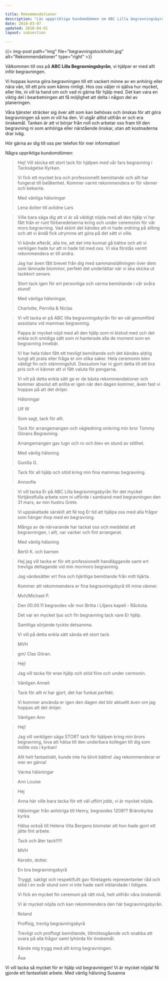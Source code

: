 ```yaml
---

title: Rekommendationer
description: "Läs upppriktiga kundomdömmen om ABC Lilla begravningsbyrån i Stockholm."
date: 2018-03-07
updated: 2018-04-01
layout: subsection

---
```



{{< img-post
    path="img" file="begravningstockholm.jpg"
    alt="Rekommendationer" type="right" >}}

Välkommen till oss på **ABC Lilla Begravningsbyrån**, vi hjälper er med allt inför begravningen.

Vi hoppas kunna göra begravningen till ett vackert minne av en anhörig eller nära vän, till ett pris som känns rimligt. Hos oss väljer ni själva hur mycket, eller lite, ni vill ta hand om och vad ni gärna får hjälp med. Det kan vara en viktig del i bearbetningen att få möjlighet att delta i någon del av planeringen.

Våra tjänster sträcker sig över allt som kan behövas och önskas för att göra begravningen så som ni vill ha den. Vi utgår alltid utifrån er och era önskemål. Tanken är att vi börjar från noll och arbetar oss fram till den begravning ni som anhöriga eller närstående önskar, utan att kostnaderna drar iväg. 

Hör gärna av dig till oss per telefon för mer information!

Några uppriktiga kundomdömen:

<blockquote>
Hej! 
Vill skicka ett stort tack för hjälpen med vår fars begravning i Tacksägelse Kyrkan. 

Vi fick ett mycket bra och professionellt bemötande och allt har fungerat till belåtenhet. Kommer varmt rekommendera er för vänner och bekanta. 

Med vänliga hälsningar 

Lena dotter till avlidne Lars
</blockquote>
 

 <blockquote>
Ville bara säga dig att vi är så väldigt nöjda med all den hjälp vi har fått från er runt förberedelserna kring och under ceremonin för
vår mors begravning. Vad skönt det kändes att ni hade ordning på allting och att vi ändå fick utrymme att göra på det sätt vi ville. 

Vi kände efteråt, alla tre, att det inte kunnat gå bättre och att vi  verkligen hade tur att ni hade tid med oss. Vi ska förstås varmt 
 rekommendera er till andra.

Jag har även fått brevet från dig med sammanställningen över dem som lämnade blommor, perfekt det underlättar när vi ska skicka ut tackkort senare.

 Stort tack igen för ert personliga och varma bemötande i vår svåra stund!
 
 Med vänliga hälsningar,
 
Charlotte, Pernilla & Niclas
</blockquote>
  

<blockquote>
Vi vill tacka er på ABC lilla begravningsbyrån för en väl genomförd assistans vid mammas begravning. 

Pappa är mycket nöjd med all den hjälp som ni bistod med och det enkla och smidiga sätt som ni hanterade alla de moment som en begravning innebär. 

Vi har hela tiden fått ett trevligt bemötande och det kändes aldrig tungt att prata eller fråga er om olika saker. Hela ceremonin blev väldigt fin och stämningsfull.  Dessutom har ni gjort detta till ett bra pris och vi känner att vi fått valuta för pengarna. 

Vi vill på detta enkla sätt ge er de bästa rekommendationer och kommer absolut att anlita er igen när den dagen kommer, även fast vi hoppas på att det dröjer.

Hälsningar
 
Ulf W
 
 Som sagt, tack för allt.
</blockquote>


<blockquote>
Tack för arrangemangen  och vägledning omkring min bror Tommy Görans Begravning. 

Arrangemangen gav lugn och ro och blev  en stund av stillhet.
  
Med vänlig hälsning

Gunilla G.
  </blockquote>


<blockquote>
Tack för all hjälp och stöd kring min fina mammas begravning.

Annsofie
</blockquote>


<blockquote>
Vi vill tacka Er på ABC Lilla begravningsbyrån för det mycket förtjänstfulla arbete som ni utförde i samband med begravningen den 31 mars, av min hustru Grete. 

Vi uppskattade särskilt att Ni tog Er tid att hjälpa oss med alla frågor som hänger ihop med en begravning. 

Många av de närvarande har tackat oss och meddelat att begravningen, i allt, var vacker och fint arrangerat.

Med vänlig hälsning

Bertil K. och barnen
</blockquote>


<blockquote>
Hej jag vill tacka er för ett professionellt handläggande samt ert trevliga deltagande vid min mormors begravning.

Jag värdesätter ert fina och hjärtliga bemötande från mitt hjärta.

Kommer att rekommendera er fina begravningsbyrå till mina vänner.

Mvh/Michael P.
</blockquote>

<blockquote>
Den 00.00.11 begravdes vår mor Britta i Liljans kapell - Råcksta.

Det var en mycket ljus och fin begravning tack vare Er hjälp.

Samtliga sörjande tyckte detsamma.

Vi vill på detta enkla sätt sända ett stort tack.

MVH

gm/ Clas Göran.
</blockquote>

<blockquote>
Hej!

Jag vill tacka för eran hjälp och stöd före och under cermonin.

Vänligen Anneli
</blockquote>

<blockquote>
Tack för allt ni har gjort, det har funkat perfekt.

Vi kommer använda er igen den dagen det blir aktuellt även om jag hoppas att det dröjer.

Vänligen Ann
</blockquote>

<blockquote>
Hej!

Jag vill verkligen säga STORT tack för hjälpen kring min brors begravning, lova att hälsa till den underbara kollegan till dig som mötte oss i kyrkan! 

Allt helt fantastiskt, kunde inte ha blivit bättre! Jag rekommenderar er mer en gärna!

Varma hälsningar

Ann Louise
</blockquote>


<blockquote>
Hej 

Anna här ville bara tacka för ett väl utfört jobb, vi är mycket nöjda.

</blockquote>

<blockquote>
Hälsningar från anhöriga till Henry, begravdes 1208?? Brännkyrka kyrka.

Hälsa också till Helena Vita Bergens blomster att hon hade gjort ett jätte fint arbete. 

Tack och åter tack!!!!!

MVH

Kerstin, dotter.
</blockquote>

<blockquote>
En bra begravningsbyrå

Tryggt, sakligt och respektfullt gav företagets representanter råd och stöd i en svår stund som vi inte hade varit inblandade i tidigare.

Vi fick en mycket fin ceremoni på rätt nivå, helt utifrån våra önskemål.

Vi är mycket nöjda och kan rekommendera den här begravningsbyrån.

Roland
</blockquote>

<blockquote>
Proffsig, trevlig begravningsbyrå

Trevligt och proffsigt bemötande, tillmötesgående och snabba att svara på alla frågor samt lyhörda för önskemål.

Kände mig trygg med allt kring begravningen.

Åsa
</blockquote>


Vi vill tacka så mycket för er hjälp vid begravningen! Vi är mycket nöjda! Ni gjorde ett fantastiskt arbete.
Med vänlig hälsning Susanna
